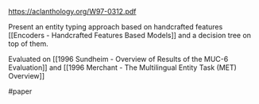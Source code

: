 https://aclanthology.org/W97-0312.pdf

Present an entity typing approach based on handcrafted features [[Encoders - Handcrafted Features  Based Models]] and a decision tree on top of them.

Evaluated on [[1996 Sundheim - Overview of Results of the MUC-6 Evaluation]] and [[1996 Merchant - The Multilingual Entity Task (MET) Overview]]

#paper